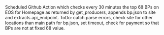 Scheduled Github Action which checks every 30 minutes the top 68 BPs on EOS for Homepage  as returned by get_producers, appends bp.json to site and extracts api_endpoint.  ToDo: catch parse errors, check site for other locations than main path for bp.json,  set timeout, check for payment so that BPs are not at fixed 68 value.
